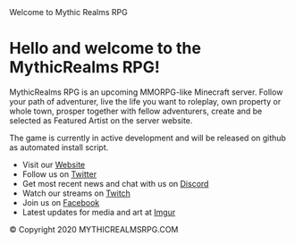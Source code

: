 <html>
  <head>
Welcome to Mythic Realms RPG
  </head>
  <body>
    <h1>Hello and welcome to the MythicRealms RPG!</h1>
    <p>MythicRealms RPG is an upcoming MMORPG-like Minecraft server. Follow your path of adventurer, live the life you want to roleplay, own property or whole town, prosper together with fellow adventurers, create and be selected as Featured Artist on the server website.</p>
    <p>The game is currently in active development and will be released on github as automated install script.</p>
    <ul>
      <li>Visit our <a href=https://mythicrealms-dev.github.io/public/>Website</a></li>
      <li>Follow us on <a href=https://twitter.com/mythicrealmsrpg>Twitter</a></li>
      <li>Get most recent news and chat with us on <a href=https://discord.gg/PNW2jZ/>Discord</a></li>
      <li>Watch our streams on <a href=https://www.twitch.tv/mythicrealmsrpg>Twitch</a></li>
      <li>Join us on <a href=https://www.facebook.com/pages/Mythic-Realms/446181652159138>Facebook</a></li>
      <li>Latest updates for media and art at <a href=https://imgur.com/user/MythicRealmsRPG>Imgur</a></li>
    </ul>
  </body>
  <footer>
&copy; Copyright 2020 MYTHICREALMSRPG.COM
  </footer>
  </html>
